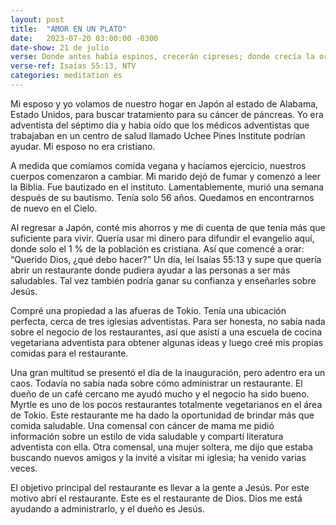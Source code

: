 ```yaml
---
layout: post
title:  "AMOR EN UN PLATO"
date:   2023-07-20 03:00:00 -0300
date-show: 21 de julio
verse: Donde antes había espinos, crecerán cipreses; donde crecía la ortiga, brotarán mirtos. Estas cosas le darán gran honra al nombre del Señor; serán una señal perpetua de su poder y de su amor.
verse-ref: Isaías 55:13, NTV
categories: meditation es
---
```


Mi esposo y yo volamos de nuestro hogar en Japón al estado de Alabama, Estado Unidos, para buscar tratamiento para su cáncer de páncreas. Yo era adventista del séptimo día y había oído que los médicos adventistas que trabajaban en un centro de salud llamado Uchee Pines Institute podrían ayudar. Mi esposo no era cristiano.

A medida que comíamos comida vegana y hacíamos ejercicio, nuestros cuerpos comenzaron a cambiar. Mi marido dejó de fumar y comenzó a leer la Biblia. Fue bautizado en el instituto. Lamentablemente, murió una semana después de su bautismo. Tenía solo 56 años. Quedamos en encontrarnos de nuevo en el Cielo.

Al regresar a Japón, conté mis ahorros y me di cuenta de que tenía más que suficiente para vivir. Quería usar mi dinero para difundir el evangelio aquí, donde solo el 1 % de la población es cristiana. Así que comencé a orar: “Querido Dios, ¿qué debo hacer?” Un día, leí Isaías 55:13 y supe que quería abrir un restaurante donde pudiera ayudar a las personas a ser más saludables. Tal vez también podría ganar su confianza y enseñarles sobre Jesús. 

Compré una propiedad a las afueras de Tokio. Tenía una ubicación perfecta, cerca de tres iglesias adventistas. Para ser honesta, no sabía nada sobre el negocio de los restaurantes, así que asistí a una escuela de cocina vegetariana adventista para obtener algunas ideas y luego creé mis propias comidas para el restaurante.

Una gran multitud se presentó el día de la inauguración, pero adentro era un caos. Todavía no sabía nada sobre cómo administrar un restaurante. El dueño de un café cercano me ayudó mucho y el negocio ha sido bueno. Myrtle es uno de los pocos restaurantes totalmente vegetarianos en el área de Tokio. Este restaurante me ha dado la oportunidad de brindar más que comida saludable. Una comensal con cáncer de mama me pidió información sobre un estilo de vida saludable y compartí literatura adventista con ella. Otra comensal, una mujer soltera, me dijo que estaba buscando nuevos amigos y la invité a visitar mi iglesia; ha venido varias veces.

El objetivo principal del restaurante es llevar a la gente a Jesús. Por este motivo abrí el restaurante. Este es el restaurante de Dios. Dios me está ayudando a administrarlo, y el dueño es Jesús.
